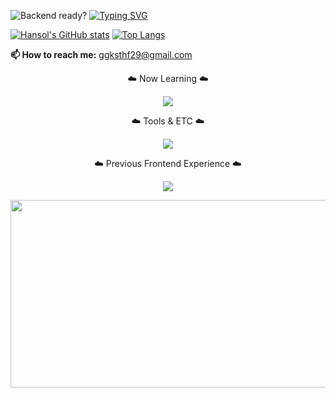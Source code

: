 ![Backend ready?](https://capsule-render.vercel.app/api?type=waving&height=270&section=header&text=Hello&fontSize=60&animation=twinkling&backgroundColor=000000&color=8EA3E3&fontColor=8EA3E3&v=2)
[![Typing SVG](https://readme-typing-svg.demolab.com?font=Fira+Code&weight=700&duration=3000&pause=1073&color=8EA3E3&background=FFFFFF00&width=435&lines=Backend+Focused+Developer.;Ready%3F%F0%9F%94%A5)](https://git.io/typing-svg)

[![Hansol's GitHub stats](https://github-readme-stats.vercel.app/api?username=hansolChoi29&show_icons=true&bg_color=000000&title_color=8ea3e3&text_color=8ea3e3&icon_color=8ea3e3&border_radius=10)](https://github.com/anuraghazra/github-readme-stats)
[![Top Langs](https://github-readme-stats.vercel.app/api/top-langs/?username=hansolChoi29&layout=compact&bg_color=000000&title_color=8ea3e3&text_color=8ea3e3&border_radius=10)](https://github.com/anuraghazra/github-readme-stats)
   <p><strong>📫 How to reach me:</strong> <a href="mailto:ggksthf29@gmail.com">ggksthf29@gmail.com</a></p>

<p>


<p align="center">☁️ Now Learning ☁️</p> <p align="center"> <img src="https://skillicons.dev/icons?i=java,spring,mysql,aws,githubactions" /> </p> <p align="center">☁️ Tools & ETC ☁️</p> <p align="center"> <img src="https://skillicons.dev/icons?i=git,github,vscode,idea" /> </p> <p align="center">☁️ Previous Frontend Experience ☁️</p> <p align="center"> <img src="https://skillicons.dev/icons?i=ts,react,nextjs" />  </p>

<p align="center">
<a href="https://www.gitanimals.org/en_US?utm_medium=image&utm_source=hansolChoi29&utm_content=farm">
<img
  src="https://render.gitanimals.org/farms/hansolChoi29"
  width="600"
  height="300"
/>
</a>
</p>



